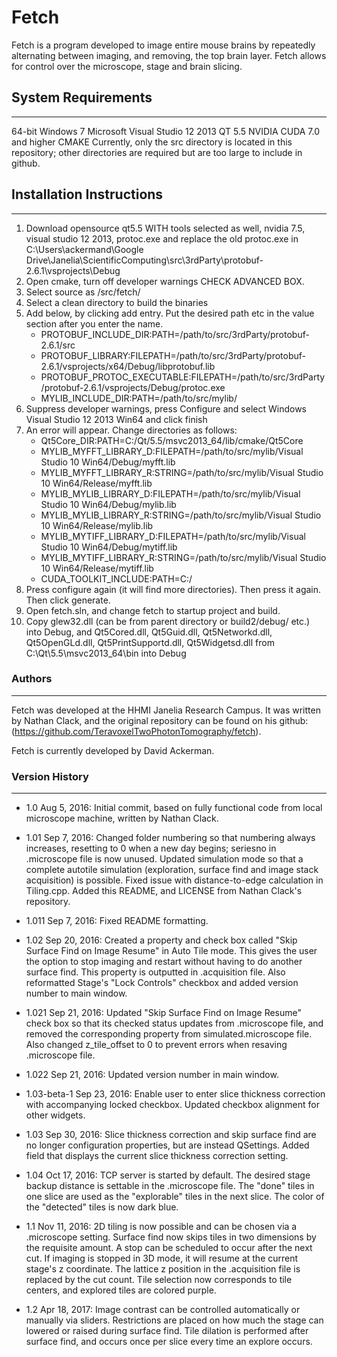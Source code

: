 # Fetch

Fetch is a program developed to image entire mouse brains by repeatedly alternating between imaging, and removing, the top brain layer. Fetch allows for control over the microscope, stage and brain slicing.


## System Requirements
___________________

64-bit Windows 7
Microsoft Visual Studio 12 2013
QT 5.5
NVIDIA CUDA 7.0 and higher
CMAKE
Currently, only the src directory is located in this repository; other directories are required but are too large to include in github.


## Installation Instructions
________

1.	Download opensource qt5.5 WITH tools selected as well, nvidia 7.5, visual studio 12 2013, protoc.exe and replace the old protoc.exe in C:\Users\ackermand\Google Drive\Janelia\ScientificComputing\src\3rdParty\protobuf-2.6.1\vsprojects\Debug
2.	Open cmake, turn off developer warnings CHECK ADVANCED BOX.
3.	Select source as /src/fetch/
4.	Select a clean directory to build the binaries
5.	Add below, by clicking add entry. Put the desired path etc in the value section after you enter the name.
	*	PROTOBUF_INCLUDE_DIR:PATH=/path/to/src/3rdParty/protobuf-2.6.1/src
	*	PROTOBUF_LIBRARY:FILEPATH=/path/to/src/3rdParty/protobuf-2.6.1/vsprojects/x64/Debug/libprotobuf.lib
	*	PROTOBUF_PROTOC_EXECUTABLE:FILEPATH=/path/to/src/3rdParty/protobuf-2.6.1/vsprojects/Debug/protoc.exe
	*	MYLIB_INCLUDE_DIR:PATH=/path/to/src/mylib/
6.	Suppress developer warnings, press Configure and select Windows Visual Studio 12 2013 Win64 and click finish
7.	An error will appear. Change directories as follows:
	*	Qt5Core_DIR:PATH=C:/Qt/5.5/msvc2013_64/lib/cmake/Qt5Core
	*	MYLIB_MYFFT_LIBRARY_D:FILEPATH=/path/to/src/mylib/Visual Studio 10 Win64/Debug/myfft.lib
	*	MYLIB_MYFFT_LIBRARY_R:STRING=/path/to/src/mylib/Visual Studio 10 Win64/Release/myfft.lib
	*	MYLIB_MYLIB_LIBRARY_D:FILEPATH=/path/to/src/mylib/Visual Studio 10 Win64/Debug/mylib.lib
	*	MYLIB_MYLIB_LIBRARY_R:STRING=/path/to/src/mylib/Visual Studio 10 Win64/Release/mylib.lib
	*	MYLIB_MYTIFF_LIBRARY_D:FILEPATH=/path/to/src/mylib/Visual Studio 10 Win64/Debug/mytiff.lib
	*	MYLIB_MYTIFF_LIBRARY_R:STRING=/path/to/src/mylib/Visual Studio 10 Win64/Release/mytiff.lib
	*	CUDA_TOOLKIT_INCLUDE:PATH=C:/
8.	Press configure again (it will find more directories). Then press it again. Then click generate.
9.	Open fetch.sln, and change fetch to startup project and build.
10.	Copy glew32.dll (can be from parent directory or build2/debug/ etc.) into Debug, and Qt5Cored.dll, Qt5Guid.dll, Qt5Networkd.dll, Qt5OpenGLd.dll, Qt5PrintSupportd.dll, Qt5Widgetsd.dll from C:\Qt\5.5\msvc2013_64\bin into Debug

### Authors
_______

Fetch was developed at the HHMI Janelia Research Campus. It was written by Nathan Clack, and the original repository can be found on his github:(https://github.com/TeravoxelTwoPhotonTomography/fetch).

Fetch is currently developed by David Ackerman.

### Version History
_______________

* 1.0    Aug 5, 2016:    Initial commit, based on fully functional code from local
		      microscope machine, written by Nathan Clack.

* 1.01   Sep 7, 2016:    Changed folder numbering so that numbering always 
		      increases, resetting to 0 when a new day begins; seriesno 
		      in .microscope file is now unused. Updated simulation 
		      mode so that a complete autotile simulation (exploration, 
		      surface find and image stack acquisition) is possible. 
		      Fixed issue with distance-to-edge calculation in Tiling.cpp. 
	              Added this README, and LICENSE from Nathan Clack's 
		      repository.

* 1.011  Sep 7, 2016:    Fixed README formatting.

* 1.02   Sep 20, 2016:   Created a property and check box called "Skip Surface Find 
		      on Image Resume" in Auto Tile mode. This gives the user the 
		      option to stop imaging and restart without having to do 
		      another surface find. This property is outputted in 
		      .acquisition file. Also reformatted Stage's "Lock Controls" 
		      checkbox and added version number to main window.

* 1.021  Sep 21, 2016:   Updated "Skip Surface Find on Image Resume" check box so 
		      that its checked status updates from .microscope file, and 
		      removed the corresponding property from simulated.microscope 
		      file. Also changed z_tile_offset to 0 to prevent errors when 
		      resaving .microscope file.

* 1.022  Sep 21, 2016:   Updated version number in main window.

* 1.03-beta-1 Sep 23, 2016:    Enable user to enter slice thickness correction 
		            with accompanying locked checkbox. Updated checkbox
			    alignment for other widgets.

* 1.03   Sep 30, 2016:   Slice thickness correction and skip surface find are no 
		      longer configuration properties, but are instead QSettings. 
		      Added field that displays the current slice thickness 
		      correction setting.

* 1.04   Oct 17, 2016:   TCP server is started by default. The desired stage backup 
		      distance is settable in the .microscope file. The "done" 
		      tiles in one slice are used as the "explorable" tiles in 
		      the next slice. The color of the "detected" tiles is now 
		      dark blue.

* 1.1    Nov 11, 2016:   2D tiling is now possible and can be chosen via a .microscope 
		      setting. Surface find now skips tiles in two dimensions by 
		      the requisite amount. A stop can be scheduled to occur after 
	              the next cut. If imaging is stopped in 3D mode, it will 
                      resume at the current stage's z coordinate. The lattice z 
  		      position in the .acquisition file is replaced by the cut 
		      count. Tile selection now corresponds to tile centers, and 
		      explored tiles are colored purple.

* 1.2    Apr 18, 2017:   Image contrast can be controlled automatically or manually via
		      sliders. Restrictions are placed on how much the stage can 
		      lowered or raised during surface find. Tile dilation is performed
		      after surface find, and occurs once per slice every time an
		      explore occurs.
